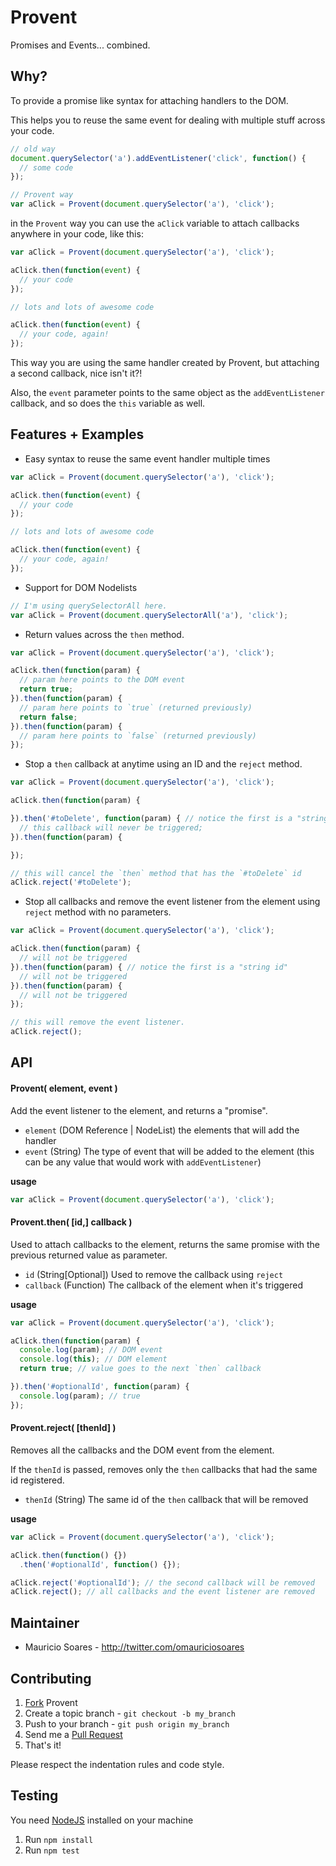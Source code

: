 # Provent

Promises and Events... combined.

## Why?

To provide a promise like syntax for attaching handlers to the DOM.

This helps you to reuse the same event for dealing with multiple stuff across your code.

```js
// old way
document.querySelector('a').addEventListener('click', function() {
  // some code
});

// Provent way
var aClick = Provent(document.querySelector('a'), 'click');
```

in the `Provent` way you can use the `aClick` variable to attach callbacks anywhere in your code, like this:

```js
var aClick = Provent(document.querySelector('a'), 'click');

aClick.then(function(event) {
  // your code
});

// lots and lots of awesome code

aClick.then(function(event) {
  // your code, again!
});
```

This way you are using the same handler created by Provent, but attaching a second callback, nice isn't it?!

Also, the `event` parameter points to the same object as the `addEventListener` callback, and so does the `this` variable as well.

## Features + Examples

* Easy syntax to reuse the same event handler multiple times

```js
var aClick = Provent(document.querySelector('a'), 'click');

aClick.then(function(event) {
  // your code
});

// lots and lots of awesome code

aClick.then(function(event) {
  // your code, again!
});
```

* Support for DOM Nodelists

```js
// I'm using querySelectorAll here.
var aClick = Provent(document.querySelectorAll('a'), 'click');
```

* Return values across the `then` method.

```js
var aClick = Provent(document.querySelector('a'), 'click');

aClick.then(function(param) {
  // param here points to the DOM event
  return true;
}).then(function(param) {
  // param here points to `true` (returned previously)
  return false;
}).then(function(param) {
  // param here points to `false` (returned previously)
});
```

* Stop a `then` callback at anytime using an ID and the `reject` method.

```js
var aClick = Provent(document.querySelector('a'), 'click');

aClick.then(function(param) {

}).then('#toDelete', function(param) { // notice the first is a "string id"
  // this callback will never be triggered;
}).then(function(param) {

});

// this will cancel the `then` method that has the `#toDelete` id
aClick.reject('#toDelete');
```

* Stop all callbacks and remove the event listener from the element using `reject` method with no parameters.

```js
var aClick = Provent(document.querySelector('a'), 'click');

aClick.then(function(param) {
  // will not be triggered
}).then(function(param) { // notice the first is a "string id"
  // will not be triggered
}).then(function(param) {
  // will not be triggered
});

// this will remove the event listener.
aClick.reject();
```

## API

#### Provent( element, event )
Add the event listener to the element, and returns a "promise".

- `element` (DOM Reference | NodeList) the elements that will add the handler
- `event` (String) The type of event that will be added to the element (this can be any value that would work with `addEventListener`)

__usage__

```js
var aClick = Provent(document.querySelector('a'), 'click');
```

#### Provent.then( [id,] callback )
Used to attach callbacks to the element, returns the same promise with the previous returned value as parameter.

- `id` (String[Optional]) Used to remove the callback using `reject`
- `callback` (Function) The callback of the element when it's triggered

__usage__

```js
var aClick = Provent(document.querySelector('a'), 'click');

aClick.then(function(param) {
  console.log(param); // DOM event
  console.log(this); // DOM element
  return true; // value goes to the next `then` callback

}).then('#optionalId', function(param) {
  console.log(param); // true
});
```

#### Provent.reject( [thenId] )
Removes all the callbacks and the DOM event from the element.

If the `thenId` is passed, removes only the `then` callbacks that had the same id registered.

- `thenId` (String) The same id of the `then` callback that will be removed

__usage__

```js
var aClick = Provent(document.querySelector('a'), 'click');

aClick.then(function() {})
  .then('#optionalId', function() {});

aClick.reject('#optionalId'); // the second callback will be removed
aClick.reject(); // all callbacks and the event listener are removed
```

## Maintainer

- Mauricio Soares - <http://twitter.com/omauriciosoares>

## Contributing

1. [Fork](http://help.github.com/forking/) Provent
2. Create a topic branch - `git checkout -b my_branch`
3. Push to your branch - `git push origin my_branch`
4. Send me a [Pull Request](https://help.github.com/articles/using-pull-requests)
5. That's it!

Please respect the indentation rules and code style.

## Testing

You need [NodeJS](http://nodejs.org/) installed on your machine

1. Run `npm install`
2. Run `npm test`
